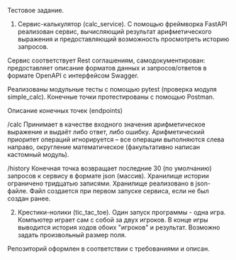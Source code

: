 Тестовое задание.

1. Сервис-калькулятор (calc_service).
С помощью фреймворка FastAPI реализован сервис, вычисляющий результат 
арифметического выражения и предоставляющий возможность просмотреть
историю запросов.

Сервис соответствует Rest соглашениям, самодокументирован:
предоставляет описание форматов данных и запросов/ответов
в формате OpenAPI с интерфейсом Swagger.

Реализованы модульные тесты с помощью pytest (проверка модуля simple_calc).
Конечные точки протестированы с помощью Postman.

Описание конечных точек (endpoints)

/calc
Принимает в качестве входного значения арифметическое выражение и выдаёт
либо ответ, либо ошибку. Арифметический приоритет операций игнорируется –
все операции выполняются слева направо, округление математическое
(факультативно написан кастомный модуль).

/history
Конечная точка возвращает последние 30 (по умолчанию) запросов к сервису
в формате json (массив). Хранилище истории ограничено тридцатью записями.
Хранилище реализовано в json-файле. Файл создается при первом запуске
сервиса, если не был создан ранее.

2. Крестики-нолики (tic_tac_toe).
Один запуск программы - одна игра. Компьютер играет сам с собой за двух
игроков. В конце игры выводится история ходов обоих "игроков" и результат.
Возможно задать произвольный размер поля.

Репозиторий оформлен в соответствии с требованиями и описан.